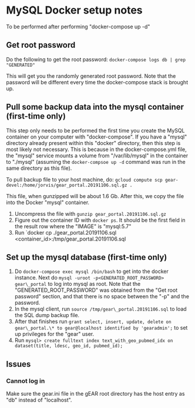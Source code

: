# MySQL Docker setup notes

To be performed after performing "docker-compose up -d"

## Get root password

Do the following to get the root password:
`docker-compose logs db | grep "GENERATED"`

This will get you the randomly generated root password.  Note that the password will be different every time the docker-compose stack is brought up.

## Pull some backup data into the mysql container (first-time only)

This step only needs to be performed the first time you create the MySQL container on your computer with "docker-compose".  If you have a "mysql" directory already present within this "docker" directory, then this step is most likely not necessary.  This is because in the docker-compose.yml file, the "mysql" service mounts a volume from "/var/lib/mysql" in the container to "./mysql" (assuming the `docker-compsoe up -d` command was run in the same directory as this file).

To pull backup file to your host machine, do:
`gcloud compute scp gear-devel:/home/jorvis/gear_portal.20191106.sql.gz .`

This file, when gunzipped will be about 1.6 Gb.  After this, we copy the file into the Docker "mysql" container.

1. Uncompress the file with `gunzip gear_portal.20191106.sql.gz`
2. Figure out the container ID with `docker ps`.  It should be the first field in the result row where the "IMAGE" is "mysql:5.7"
3. Run `docker cp ./gear_portal.20191106.sql <container_id>:/tmp/gear_portal.20191106.sql

## Set up the mysql database (first-time only)

1. Do `docker-compose exec mysql /bin/bash` to get into the docker instance.  Next do `mysql -uroot -p<GENERATED_ROOT_PASSWORD> gear\_portal` to log into mysql as root.  Note that the "GENERATED_ROOT_PASSWORD" was obtained from the "Get root password" section, and that there is no space between the "-p" and the password.
2. In the mysql client, run `source /tmp/gear\_portal.20191106.sql` to load the SQL dump backup file.
3. After that finishes run `grant select, insert, update, delete on gear\_portal.\* to gear@localhost identified by 'gearadmin';` to set up privileges for the "gear" user.
4. Run `mysql> create fulltext index text_with_geo_pubmed_idx on dataset(title, ldesc, geo_id, pubmed_id);`


## Issues

### Cannot log in

Make sure the gear.ini file in the gEAR root directory has the host entry as "db" instead of "localhost".